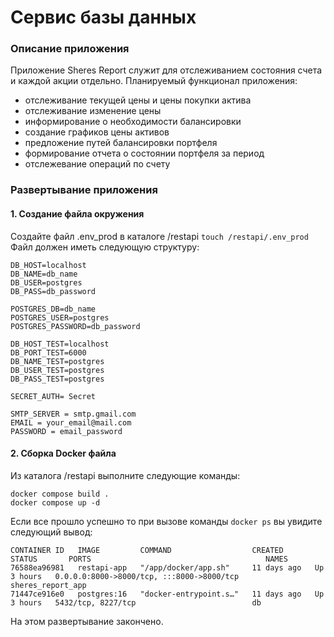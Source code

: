 # Сервис базы данных
### Описание приложения
Приложение Sheres Report служит для отслеживанием состояния счета и каждой акции отдельно. Планируемый функционал приложения:
 - отслеживание текущей цены и цены покупки актива
 - отслеживание изменение цены
 - информирование о необходимости балансировки
 - создание графиков цены активов
 - предложение путей балансировки портфеля
 - формирование отчета о состоянии портфеля за период 
 - отслежевание операций по счету

### Развертывание приложения
#### 1. Создание файла окружения 
Создайте файл .env_prod в каталоге /restapi `touch /restapi/.env_prod` \
Файл должен иметь следующую структуру: 
```
DB_HOST=localhost
DB_NAME=db_name
DB_USER=postgres
DB_PASS=db_password

POSTGRES_DB=db_name
POSTGRES_USER=postgres
POSTGRES_PASSWORD=db_password

DB_HOST_TEST=localhost
DB_PORT_TEST=6000
DB_NAME_TEST=postgres
DB_USER_TEST=postgres
DB_PASS_TEST=postgres

SECRET_AUTH= Secret

SMTP_SERVER = smtp.gmail.com
EMAIL = your_email@mail.com
PASSWORD = email_password
```
#### 2. Сборка Docker файла
Из каталога /restapi выполните следующие команды:
```
docker compose build .
docker compose up -d
``` 

Если все прошло успешно то при вызове команды 
`docker ps` вы увидите следующий вывод:
```
CONTAINER ID   IMAGE         COMMAND                  CREATED       STATUS       PORTS                                       NAMES
76588ea96981   restapi-app   "/app/docker/app.sh"     11 days ago   Up 3 hours   0.0.0.0:8000->8000/tcp, :::8000->8000/tcp   sheres_report_app
71447ce916e0   postgres:16   "docker-entrypoint.s…"   11 days ago   Up 3 hours   5432/tcp, 8227/tcp                          db
```
На этом развертывание закончено.

